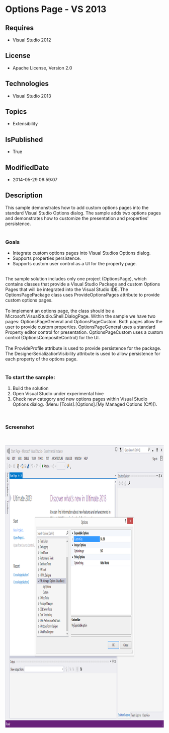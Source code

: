 # Options Page - VS 2013
## Requires
* Visual Studio 2012
## License
* Apache License, Version 2.0
## Technologies
* Visual Studio 2013
## Topics
* Extensibility
## IsPublished
* True
## ModifiedDate
* 2014-05-29 06:59:07
## Description

<p>This sample demonstrates how to add custom options pages into the standard Visual Studio Options dialog. The sample adds two options pages and demonstrates how to customize the presentation and properties' persistence.&nbsp;<br>
<br>
</p>
<h3>Goals</h3>
<ul>
<li>Integrate custom options pages into Visual Studios Options dialog. </li><li>Supports properties persistence. </li><li>Supports custom user control as a UI for the property page. </li></ul>
<p><br>
The sample solution includes only one project (OptionsPage), which contains classes that provide a Visual Studio Package and custom Options Pages that will be integrated into the Visual Studio IDE. The OptionsPagePackage class uses ProvideOptionsPages attribute
 to provide custom options pages.<br>
<br>
To implement an options page, the class should be a Microsoft.VisualStudio.Shell.DialogPage. Within the sample we have two pages: OptionsPageGeneral and OptionsPageCustom. Both pages allow the user to provide custom properties. OptionsPageGeneral uses a standard
 Property editor control for presentation. OptionsPageCustom uses a custom control (OptionsCompositeControl) for the UI.<br>
<br>
The ProvideProfile attribute is used to provide persistence for the package. The DesignerSerializationVisibility attribute is used to allow persistence for each property of the options page.<br>
<br>
</p>
<h3>To start the sample:</h3>
<ol>
<li>Build the solution </li><li>Open Visual Studio under experimental hive </li><li>Check new category and new options pages within Visual Studio Options dialog. (Menu [Tools].[Options].[My Managed Options (C#)]).
</li></ol>
<p>&nbsp;</p>
<h3>Screenshot</h3>
<p><img src="-example.optionspage.jpg" alt=""></p>
<p><img id="115706" src="115706-example.optionspages.png" alt="" width="1212" height="897"></p>

